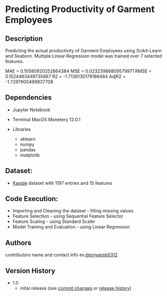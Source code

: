# Predicting Productivity of Garment Employees
## Description

Predicting the actual productivity of Garment Employees using Scikit-Learn and Seaborn. Multiple Linear Regression model was trained over 7 selected features.

MAE   =  0.10580920252664384
MSE   =  0.02323988809579971
RMSE  =  0.1524463449735667
R2    = -1.7138130179186484
AdjR2 = -1.7297900499837708



## Dependencies
* Jupyter Notebook

* Terminal MacOS Monetery 12.0.1

* Libraries 
  - sklearn
  - numpy
  - pandas
  - matplotib
  
## Dataset:
* [Kaggle](https://www.kaggle.com/ishadss/productivity-prediction-of-garment-employees) dataset with 1197 entries and 15 features
## Code Execution:
* Importing and Cleaning the dataset - filling missing values
* Feature Selection - using Sequential Feature Selector
* Feature Scaling - using Standard Scaler
* Model Training and Evaluation - using Linear Regression

## Authors
contributors name and contact info ex.[@priyansh0312](https://github.com/priyansh0312)

## Version History 
* 1.0
  * inital release (see [commit changes]() or [release history]())


